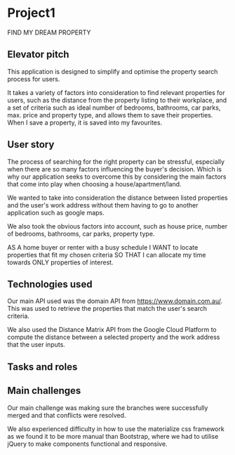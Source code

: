 # Project1
FIND MY DREAM PROPERTY 

## Elevator pitch
This application is designed to simplify and optimise the property search process for users. 

It takes a variety of factors into consideration to find relevant properties for users, such as the distance from the property listing to their workplace, and a set of criteria such as ideal number of bedrooms, bathrooms, car parks, max. price and property type, and allows them to save their properties. When I save a property, it is saved into my favourites. 

## User story
The process of searching for the right property can be stressful, especially when there are so many factors influencing the buyer's decision. Which is why our application seeks to overcome this by considering the main factors that come into play when choosing a house/apartment/land. 

We wanted to take into consideration the distance between listed properties and the user's work address without them having to go to another application such as google maps. 

We also took the obvious factors into account, such as house price, number of bedrooms, bathrooms, car parks, property type.

AS A home buyer or renter with a busy schedule
I WANT to locate properties that fit my chosen criteria
SO THAT I can allocate my time towards ONLY properties of interest. 

## Technologies used
Our main API used was the domain API from https://www.domain.com.au/. This was used to retrieve the properties that match the user's search criteria. 

We also used the Distance Matrix API from the Google Cloud Platform to compute the distance between a selected property and the work address that the user inputs. 

## Tasks and roles 
 

## Main challenges
Our main challenge was making sure the branches were successfully merged and that conflicts were resolved. 

We also experienced difficulty in how to use the materialize css framework as we found it to be more manual than Bootstrap, where we had to utilise jQuery to make components functional and responsive. 

